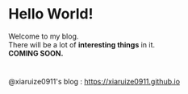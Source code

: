# Hello World!  
Welcome to my blog.  
There will be a lot of __interesting things__ in it.  
__COMING SOON.__  

#

@xiaruize0911's blog : https://xiaruize0911.github.io  
